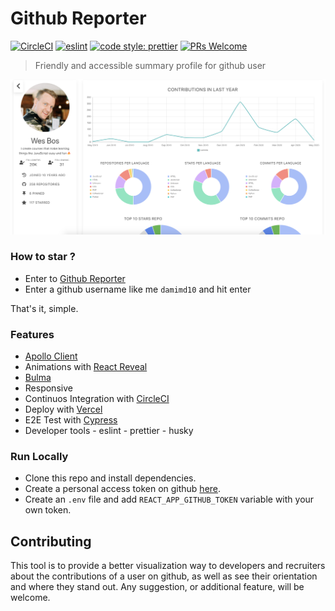 # Github Reporter

[![CircleCI](https://circleci.com/gh/Damimd10/reporter/tree/master.svg?style=shield)](https://circleci.com/gh/Damimd10/reporter/tree/master) [![eslint](https://img.shields.io/badge/eslint-enabled-green.svg)](https://eslint.org/) [![code style: prettier](https://img.shields.io/badge/code_style-prettier-ff69b4.svg)](https://github.com/prettier/prettier) [![PRs Welcome](https://img.shields.io/badge/PRs-welcome-brightgreen.svg?style=flat-square)](http://makeapullrequest.com)

> Friendly and accessible summary profile for github user

![Screenshot](./media/example-1.png)

### How to star ?

- Enter to [Github Reporter](https://github-reporter.now.sh/)
- Enter a github username like me `damimd10` and hit enter

That's it, simple.

### Features

- [Apollo Client](https://www.apollographql.com/)
- Animations with [React Reveal](https://www.react-reveal.com/)
- [Bulma](https://bulma.io/)
- Responsive
- Continuos Integration with [CircleCI](https://circleci.com/)
- Deploy with [Vercel](https://vercel.com/)
- E2E Test with [Cypress](https://www.cypress.io/)
- Developer tools - eslint - prettier - husky

### Run Locally

- Clone this repo and install dependencies.
- Create a personal access token on github [here](https://help.github.com/en/github/authenticating-to-github/creating-a-personal-access-token-for-the-command-line).
- Create an `.env` file and add `REACT_APP_GITHUB_TOKEN` variable with your own token.

## Contributing

This tool is to provide a better visualization way to developers and recruiters about the contributions of a user on github, as well as see their orientation and where they stand out. Any suggestion, or additional feature, will be welcome.
